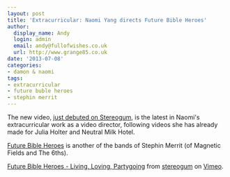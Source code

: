 ```yaml
---
layout: post
title: 'Extracurricular: Naomi Yang directs Future Bible Heroes'
author:
  display_name: Andy
  login: admin
  email: andy@fullofwishes.co.uk
  url: http://www.grange85.co.uk
date: '2013-07-08'
categories:
- damon & naomi
tags:
- extracurricular
- future buble heroes
- stephin merrit
---
```

<p>The new video, <a href="http://www.stereogum.com/1399921/future-bible-heroes-living-loving-partygoing-video-stereogum-premiere/video/">just debuted on Stereogum</a>, is the latest in Naomi's extracurricular work as a video director, following videos she has already made for Julia Holter and Neutral Milk Hotel.</p>
<p><a href="http://en.wikipedia.org/wiki/Future_Bible_Heroes">Future Bible Heroes</a> is another of the bands of Stephin Merrit (of Magnetic Fields and The 6ths).</p>
<p><a href="http://vimeo.com/69885516">Future Bible Heroes - Living, Loving, Partygoing</a> from <a href="http://vimeo.com/stereogum">stereogum</a> on <a href="https://vimeo.com">Vimeo</a>.</p>
